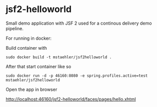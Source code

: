 jsf2-helloworld
===============

Small demo application with JSF 2 used for a continous delivery demo pipeline.

For running in docker:

Build container with 

    sudo docker build -t mstaehler/jsf2helloworld .

After that start container like so

    sudo docker run -d -p 46160:8080 -e spring.profiles.active=test mstaehler/jsf2helloworld

Open the app in browser

[http://localhost:46160/jsf2-helloworld/faces/pages/hello.xhtml](http://localhost:46160/jsf2-helloworld/faces/pages/hello.xhtml "http://localhost:46160/jsf2-helloworld/faces/pages/hello.xhtml")


